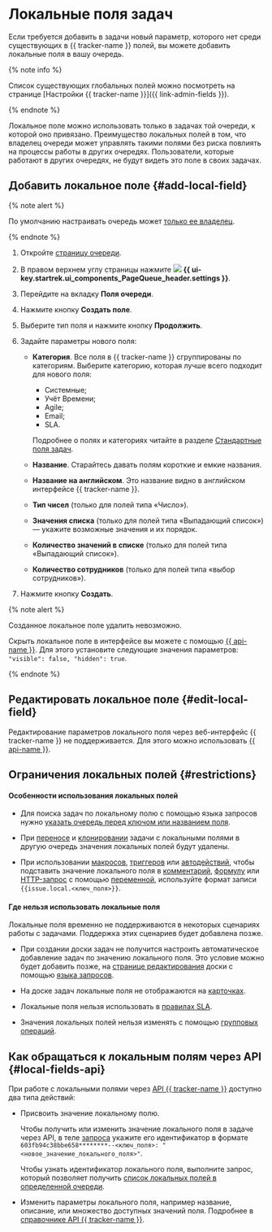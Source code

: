 # Локальные поля задач

Если требуется добавить в задачи новый параметр, которого нет среди существующих в {{ tracker-name }} полей, вы можете добавить локальные поля в вашу очередь.

{% note info %}

Список существующих глобальных полей можно посмотреть на странице [Настройки {{ tracker-name }}]({{ link-admin-fields }}).

{% endnote %}

Локальное поле можно использовать только в задачах той очереди, к которой оно привязано. Преимущество локальных полей в том, что владелец очереди может управлять такими полями без риска повлиять на процессы работы в других очередях. Пользователи, которые работают в других очередях, не будут видеть это поле в своих задачах.

## Добавить локальное поле {#add-local-field}

{% note alert %}

По умолчанию настраивать очередь может [только ее владелец](manager/queue-access.md).

{% endnote %}

1. Откройте [страницу очереди](user/queue.md).

1. В правом верхнем углу страницы нажмите ![](../_assets/tracker/svg/settings-old.svg) **{{ ui-key.startrek.ui_components_PageQueue_header.settings }}**.

1. Перейдите на вкладку **Поля очереди**.

1. Нажмите кнопку **Создать поле**.

1. Выберите тип поля и нажмите кнопку **Продолжить**.

1. Задайте параметры нового поля:
    * **Категория**. Все поля в {{ tracker-name }} сгруппированы по категориям. Выберите категорию, которая лучше всего подходит для нового поля:
        * Системные;
        * Учёт Времени;
        * Agile;
        * Email;
        * SLA.

        Подробнее о полях и категориях читайте в разделе [Стандартные поля задач](user/create-param.md#default-fields).

    * **Название**. Старайтесь давать полям короткие и емкие названия.

    * **Название на английском**. Это название видно в английском интерфейсе {{ tracker-name }}.

    * **Тип чисел** (только для полей типа «Число»).

    * **Значения списка** (только для полей типа «Выпадающий список») — укажите возможные значения и их порядок.

    * **Количество значений в списке** (только для полей типа «Выпадающий список»).
    
    * **Количество сотрудников** (только для полей типа «выбор сотрудников»).

1. Нажмите кнопку **Создать**.

{% note alert %}

Созданное локальное поле удалить невозможно.

Скрыть локальное поле в интерфейсе вы можете с помощью [{{ api-name }}](concepts/queues/edit-local-field.md). Для этого установите следующие значения параметров: `"visible": false, "hidden": true`. 

{% endnote %}

## Редактировать локальное поле {#edit-local-field}

Редактирование параметров локального поля через веб-интерфейс {{ tracker-name }} не поддерживается. Для этого можно использовать [{{ api-name }}](concepts/queues/edit-local-field.md).


## Ограничения локальных полей {#restrictions}

#### Особенности использования локальных полей

* Для поиска задач по локальному полю с помощью языка запросов нужно [указать очередь перед ключом или названием поля](user/query-filter.md#local_fields).

* При [переносе](user/move-ticket.md) и [клонировании](user/clone.md) задачи с локальными полями в другую очередь значения локальных полей будут удалены.

* При использовании [макросов](manager/create-macroses.md), [триггеров](user/trigger.md) или [автодействий](user/autoactions.md), чтобы подставить значение локального поля в [комментарий](user/set-action.md#create-comment), [формулу](user/set-action.md#section_calc_field) или [HTTP-запрос](user/set-action.md#create-http) с помощью [переменной](user/vars.md#local-fields), используйте формат записи `{{issue.local.<ключ_поля>}}`. 

#### Где нельзя использовать локальные поля

Локальные поля временно не поддерживаются в некоторых сценариях работы с задачами. Поддержка этих сценариев будет добавлена позже.

* При создании доски задач не получится настроить автоматическое добавление задач по значению локального поля. Это условие можно будет добавить позже, на [странице редактирования](manager/edit-agile-board.md#board-settings) доски с помощью [языка запросов](user/query-filter.md).

* На доске задач локальные поля не отображаются на [карточках](manager/edit-agile-board.md#sec_layout).

* Локальные поля нельзя использовать в [правилах SLA](sla-head.md).

* Значения локальных полей нельзя изменять с помощью [групповых операций](manager/bulk-change.md).

## Как обращаться к локальным полям через API {#local-fields-api}

При работе с локальными полями через [API {{ tracker-name }}](about-api.md) доступно два типа действий:

* Присвоить значение локальному полю.  
  
  Чтобы получить или изменить значение локального поля в задаче через API, в теле [запроса](concepts/issues/patch-issue.md) укажите его идентификатор в формате `603fb94c38bbe658********--<ключ_поля>: "<новое_значение_локального_поля>"`.

  Чтобы узнать идентификатор локального поля, выполните запрос, который позволяет получить [список локальных полей в определенной очереди](concepts/queues/get-local-fields.md).

* Изменить параметры локального поля, например название, описание, или множество доступных значений поля. Подробнее в [справочнике API {{ tracker-name }}](concepts/queues/edit-local-field.md).
